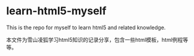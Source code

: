 # learn-html5-myself
This is the repo for myself to learn html5 and related knowledge.

本文件为雪山凌狐学习html5知识的记录分享，包含一些html模板，html例程等等。
